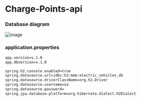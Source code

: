 # Charge-Points-api

### Database diagram
![image](https://user-images.githubusercontent.com/102662863/220786393-489162bd-8d9c-4905-bb85-6c30d6d20610.png)


### application.properties
```bash
app.version=v.1.0
app.dbversion=v.1.0

spring.h2.console.enabled=true
spring.datasource.url=jdbc:h2:mem:electric_vehicles_db
spring.datasource.driverClassName=org.h2.Driver
spring.datasource.username=sa
spring.datasource.password=
spring.jpa.database-platform=org.hibernate.dialect.H2Dialect
```
